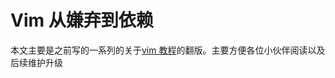 # Vim 从嫌弃到依赖

本文主要是之前写的一系列的关于[vim 教程](https://www.zhihu.com/column/c_1497149473017442304)的翻版。主要方便各位小伙伴阅读以及后续维护升级
